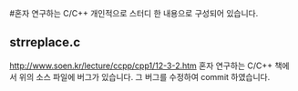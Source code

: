 #혼자 연구하는 C/C++ 
개인적으로 스터디 한 내용으로 구성되어 있습니다.
## strreplace.c
http://www.soen.kr/lecture/ccpp/cpp1/12-3-2.htm
혼자 연구하는 C/C++ 책에서 위의 소스 파일에 버그가 있습니다.
그 버그를 수정하여 commit 하였습니다.